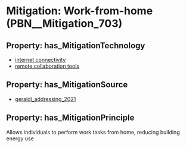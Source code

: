 # Mitigation: __Work-from-home__ (PBN__Mitigation_703)

## Property: has_MitigationTechnology

* [internet connectivity](../Technology/PBN__Technology_572)
* [remote collaboration tools](../Technology/PBN__Technology_125)

## Property: has_MitigationSource

* [geraldi_addressing_2021](../Article/PBN__Article_286)

## Property: has_MitigationPrinciple

Allows individuals to perform work tasks from home, reducing building energy use

